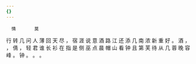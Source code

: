 ```yaml
---
{}
---
```


	  情		  莫
行	转	几	问
人	薄	回	天
尽	，	宿	涯
说	意	酒	路
江	还	添	几
南	浓	新	重
好	。	酒	，
，	倩	，	轻
君	谁	长	衫
在	指	是	侧
巫	点	晨	帽
山	看	钟	且
第	芙	待	从
几	蓉	晚	容
峰	。	钟	。
。		。	


